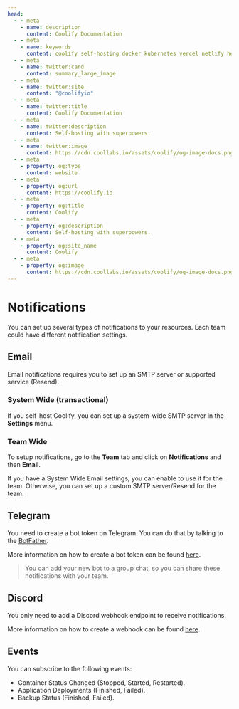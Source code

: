 ```yaml
---
head:
  - - meta
    - name: description
      content: Coolify Documentation
  - - meta
    - name: keywords
      content: coolify self-hosting docker kubernetes vercel netlify heroku render digitalocean aws gcp azure
  - - meta
    - name: twitter:card
      content: summary_large_image
  - - meta
    - name: twitter:site
      content: "@coolifyio"
  - - meta
    - name: twitter:title
      content: Coolify Documentation
  - - meta
    - name: twitter:description
      content: Self-hosting with superpowers.
  - - meta
    - name: twitter:image
      content: https://cdn.coollabs.io/assets/coolify/og-image-docs.png
  - - meta
    - property: og:type
      content: website
  - - meta
    - property: og:url
      content: https://coolify.io
  - - meta
    - property: og:title
      content: Coolify
  - - meta
    - property: og:description
      content: Self-hosting with superpowers.
  - - meta
    - property: og:site_name
      content: Coolify
  - - meta
    - property: og:image
      content: https://cdn.coollabs.io/assets/coolify/og-image-docs.png
---
```


# Notifications

You can set up several types of notifications to your resources. Each team could have different notification settings.

## Email

Email notifications requires you to set up an SMTP server or supported service (Resend).

### System Wide (transactional)

If you self-host Coolify, you can set up a system-wide SMTP server in the **Settings** menu.

### Team Wide

To setup notifications, go to the **Team** tab and click on **Notifications** and then **Email**.

If you have a System Wide Email settings, you can enable to use it for the team. Otherwise, you can set up a custom SMTP server/Resend for the team.

## Telegram

You need to create a bot token on Telegram. You can do that by talking to the [BotFather](https://t.me/botfather).

More information on how to create a bot token can be found [here](https://core.telegram.org/bots/tutorial).

> You can add your new bot to a group chat, so you can share these notifications with your team.

## Discord

You only need to add a Discord webhook endpoint to receive notifications.

More information on how to create a webhook can be found [here](https://support.discord.com/hc/en-us/articles/228383668-Intro-to-Webhooks).

## Events

You can subscribe to the following events:

- Container Status Changed (Stopped, Started, Restarted).
- Application Deployments (Finished, Failed).
- Backup Status (Finished, Failed).
